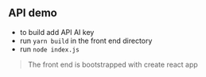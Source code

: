 ## API demo

- to build add API AI key
- run `yarn build` in the front end directory
- run `node index.js`

> The front end is bootstrapped with create react app
